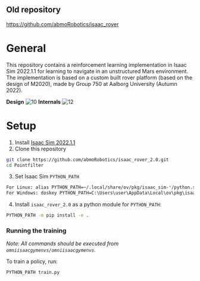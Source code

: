 ## Old repository

https://github.com/abmoRobotics/isaac_rover

# General
This repository contains a reinforcement learning implementation in Isaac Sim 2022.1.1 for learning to navigate in an unstructured Mars environment. The implementation is based on a custom built rover platform (based on the design of M2020), made by Group 750 at Aalborg University (Autumn 2022).

**Design**
![10](https://user-images.githubusercontent.com/56405924/200193226-f0ae8f5f-2c59-45ce-a091-d0b832dbc6ac.JPG)
**Internals**
![12](https://user-images.githubusercontent.com/56405924/200193231-ff1713ef-f4f9-46c4-8d7d-28ef6c3dc83d.JPG)


# Setup
1. Install [Isaac Sim 2022.1.1](https://developer.nvidia.com/isaac-sim)
2. Clone this repository 
``` bash
git clone https://github.com/abmoRobotics/isaac_rover_2.0.git
cd Pointfilter
```
3. Set Isaac Sim `PYTHON_PATH`
``` bash
For Linux: alias PYTHON_PATH=~/.local/share/ov/pkg/isaac_sim-*/python.sh
For Windows: doskey PYTHON_PATH=C:\Users\user\AppData\Local\ov\pkg\isaac_sim-*\python.bat $*
```
4. Install `isaac_rover_2.0` as a python module for `PYTHON_PATH`:
```bash
PYTHON_PATH -m pip install -e .
```
### Running the training
*Note: All commands should be executed from `omniisaacgymenvs/omniisaacgymenvs`.*

To train a policy, run:

```bash
PYTHON_PATH train.py
```
